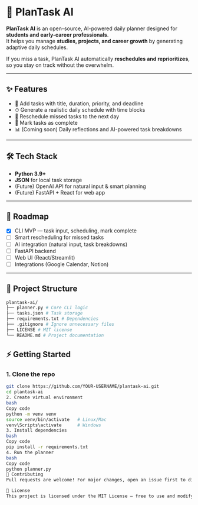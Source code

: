# 📅 PlanTask AI  

**PlanTask AI** is an open-source, AI-powered daily planner designed for **students and early-career professionals**.  
It helps you manage **studies, projects, and career growth** by generating adaptive daily schedules.  

If you miss a task, PlanTask AI automatically **reschedules and reprioritizes**, so you stay on track without the overwhelm.  

---

## ✨ Features
- 📝 Add tasks with title, duration, priority, and deadline  
- ⏱ Generate a realistic daily schedule with time blocks  
- 🔄 Reschedule missed tasks to the next day  
- 🎯 Mark tasks as complete  
- 📊 (Coming soon) Daily reflections and AI-powered task breakdowns  

---

## 🛠 Tech Stack
- **Python 3.9+**  
- **JSON** for local task storage  
- (Future) OpenAI API for natural input & smart planning  
- (Future) FastAPI + React for web app  

---

## 🚀 Roadmap
- [x] CLI MVP — task input, scheduling, mark complete  
- [ ] Smart rescheduling for missed tasks  
- [ ] AI integration (natural input, task breakdowns)  
- [ ] FastAPI backend  
- [ ] Web UI (React/Streamlit)  
- [ ] Integrations (Google Calendar, Notion)  

---

## 📂 Project Structure
```bash
plantask-ai/
├── planner.py # Core CLI logic
├── tasks.json # Task storage
├── requirements.txt # Dependencies
├── .gitignore # Ignore unnecessary files
├── LICENSE # MIT license
└── README.md # Project documentation
```

## ⚡ Getting Started

### 1. Clone the repo
```bash
git clone https://github.com/YOUR-USERNAME/plantask-ai.git
cd plantask-ai
2. Create virtual environment
bash
Copy code
python -m venv venv
source venv/bin/activate   # Linux/Mac
venv\Scripts\activate      # Windows
3. Install dependencies
bash
Copy code
pip install -r requirements.txt
4. Run the planner
bash
Copy code
python planner.py
🤝 Contributing
Pull requests are welcome! For major changes, open an issue first to discuss your idea.

📜 License
This project is licensed under the MIT License — free to use and modify.